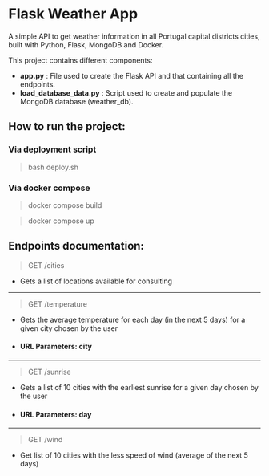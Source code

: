 # Flask Weather App
A simple API to get weather information in all Portugal capital districts cities, built with Python, Flask, MongoDB and Docker.


This project contains different components:
- **app.py** : File used to create the Flask API and that containing all the endpoints.
- **load_database_data.py** : Script used to create and populate the MongoDB database (weather_db).
## How to run the project:
### Via deployment script
> bash deploy.sh

### Via docker compose
> docker compose build 

> docker compose up

## Endpoints documentation:

> GET /cities
 
- Gets a list of locations available for consulting
---
> GET /temperature

- Gets the average temperature for each day (in the next 5 days) for a given city chosen by the user

- #### URL Parameters: city
---
> GET /sunrise

- Gets a list of 10 cities with the earliest sunrise for a given day chosen by the user

- #### URL Parameters: day
---
> GET /wind

- Get list of 10 cities with the less speed of wind (average of the next 5 days) 
